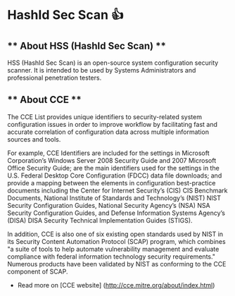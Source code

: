 
HashId Sec Scan :+1:
===================

** About HSS (HashId Sec Scan) **  
-------------
HSS (HashId Sec Scan) is an open-source system configuration security scanner. It is intended to be used by Systems Administrators and professional penetration testers.

** About CCE **
-------------

The CCE List provides unique identifiers to security-related system configuration issues in order to improve workflow by facilitating fast and accurate correlation of configuration data across multiple information sources and tools.

For example, CCE Identifiers are included for the settings in Microsoft Corporation’s Windows Server 2008 Security Guide and 2007 Microsoft Office Security Guide; are the main identifiers used for the settings in the U.S. Federal Desktop Core Configuration (FDCC) data file downloads; and provide a mapping between the elements in configuration best-practice documents including the Center for Internet Security’s (CIS) CIS Benchmark Documents, National Institute of Standards and Technology’s (NIST) NIST Security Configuration Guides, National Security Agency’s (NSA) NSA Security Configuration Guides, and Defense Information Systems Agency’s (DISA) DISA Security Technical Implementation Guides (STIGS).

In addition, CCE is also one of six existing open standards used by NIST in its Security Content Automation Protocol (SCAP) program, which combines "a suite of tools to help automate vulnerability management and evaluate compliance with federal information technology security requirements." Numerous products have been validated by NIST as conforming to the CCE component of SCAP.

- Read more on [CCE website] (http://cce.mitre.org/about/index.html)
